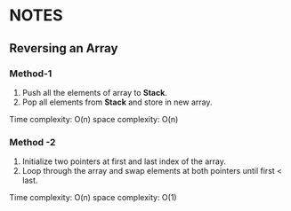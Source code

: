 # NOTES
## Reversing an Array

### Method-1
1. Push all the elements of array to **Stack**.
2. Pop all elements from **Stack** and store in new array.

Time complexity: O(n)
space complexity: O(n)

### Method -2
1. Initialize two pointers at first and last index of the array.
2. Loop through the array and swap elements at both pointers until first < last.

Time complexity: O(n)
space complexity: O(1)

